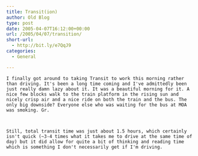 ```yaml
---
title: Transit(ion)
author: Old Blog
type: post
date: 2005-04-07T16:12:00+00:00
url: /2005/04/07/transition/
short-url:
  - http://bit.ly/e7QqJ9
categories:
  - General

---
```

<div class='microid-http+http:sha1:8e5364575dcd7c5bbc38373f515973633742145a'>
  
    I finally got around to taking Transit to work this morning rather than driving. It's been a long time coming and I've admittedly been just really damn lazy about it. It was a beautiful morning for it. A nice few blocks walk to the train platform in the rising sun and nicely crisp air and a nice ride on both the train and the bus. The only big downside? Everyone else who was waiting for the bus at MOA was smoking. Gr.
  
  
  
    Still, total transit time was just about 1.5 hours, which certainly isn't quick (~3-4 times what it takes me to drive at the same time of day) but it did allow for quite a bit of thinking and reading time which is something I don't necessarily get if I'm driving.
  
